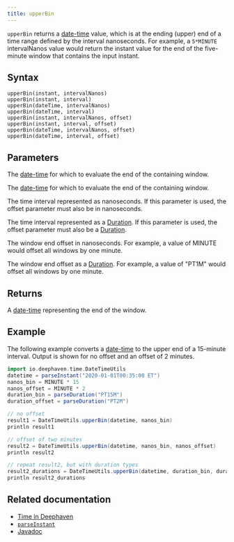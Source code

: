 ```yaml
---
title: upperBin
---
```


`upperBin` returns a [date-time](../../query-language/types/date-time.md) value, which is at the ending (upper) end of a time range defined by the interval nanoseconds. For example, a `5*MINUTE` intervalNanos value would return the instant value for the end of the five-minute window that contains the input instant.

## Syntax

```
upperBin(instant, intervalNanos)
upperBin(instant, interval)
upperBin(dateTime, intervalNanos)
upperBin(dateTime, interval)
upperBin(instant, intervalNanos, offset)
upperBin(instant, interval, offset)
upperBin(dateTime, intervalNanos, offset)
upperBin(dateTime, interval, offset)
```

## Parameters

<ParamTable>
<Param name="instant" type="Instant">

The [date-time](../../query-language/types/date-time.md) for which to evaluate the end of the containing window.

</Param>
<Param name="dateTime" type="ZonedDateTime">

The [date-time](../../query-language/types/date-time.md) for which to evaluate the end of the containing window.

</Param>
<Param name="intervalNanos" type="long">

The time interval represented as nanoseconds. If this parameter is used, the offset parameter must also be in nanoseconds.

</Param>
<Param name="interval" type="Duration">

The time interval represented as a [Duration](../../query-language/types/durations.md). If this parameter is used, the offset parameter must also be a [Duration](../../query-language/types/durations.md).

</Param>
<Param name="offset" type="long">

The window end offset in nanoseconds. For example, a value of MINUTE would offset all windows by one minute.

</Param>
<Param name="offset" type="Duration">

The window end offset as a [Duration](../../query-language/types/durations.md). For example, a value of "PT1M" would offset all windows by one minute.

</Param>
</ParamTable>

## Returns

A [date-time](../../query-language/types/date-time.md) representing the end of the window.

## Example

The following example converts a [date-time](../../query-language/types/date-time.md) to the upper end of a 15-minute interval. Output is shown for no offset and an offset of 2 minutes.

```groovy order=null
import io.deephaven.time.DateTimeUtils
datetime = parseInstant("2020-01-01T00:35:00 ET")
nanos_bin = MINUTE * 15
nanos_offset = MINUTE * 2
duration_bin = parseDuration("PT15M")
duration_offset = parseDuration("PT2M")

// no offset
result1 = DateTimeUtils.upperBin(datetime, nanos_bin)
println result1

// offset of two minutes
result2 = DateTimeUtils.upperBin(datetime, nanos_bin, nanos_offset)
println result2

// repeat result2, but with duration types
result2_durations = DateTimeUtils.upperBin(datetime, duration_bin, duration_offset)
println result2_durations
```

## Related documentation

- [Time in Deephaven](../../../conceptual/time-in-deephaven.md)
- [`parseInstant`](./parseInstant.md)
- [Javadoc](https://deephaven.io/core/javadoc/io/deephaven/time/DateTimeUtils.html#upperBin(java.time.ZonedDateTime,long,long))
